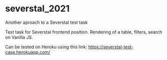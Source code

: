 # severstal_2021
Another aproach to a Severstal test task

Test task for Severstal frontend position. Rendering of a table, filters, search on Vanilla JS.

Can be tested on Heroku using this link: https://severstal-test-case.herokuapp.com/
